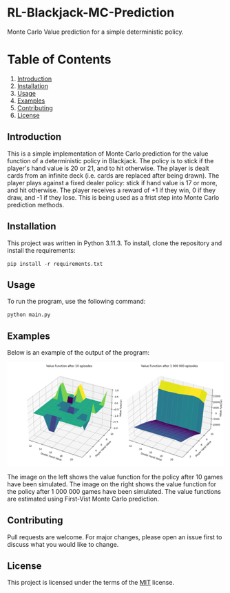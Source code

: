 # RL-Blackjack-MC-Prediction
Monte Carlo Value prediction for a simple deterministic policy.

# Table of Contents
1. [Introduction](#introduction)
2. [Installation](#installation)
3. [Usage](#usage)
4. [Examples](#examples)
5. [Contributing](#contributing)
6. [License](#license)

## Introduction
This is a simple implementation of Monte Carlo prediction for the value function of a deterministic policy in Blackjack. The policy is to stick if the player's hand value is 20 or 21, and to hit otherwise. The player is dealt cards from an infinite deck (i.e. cards are replaced after being drawn). The player plays against a fixed dealer policy: stick if hand value is 17 or more, and hit otherwise. The player receives a reward of +1 if they win, 0 if they draw, and -1 if they lose.
This is being used as a frist step into Monte Carlo prediction methods.

## Installation
This project was written in Python 3.11.3. To install, clone the repository and install the requirements:
```
pip install -r requirements.txt
```

## Usage
To run the program, use the following command:
```
python main.py
```

## Examples
Below is an example of the output of the program:

![Example output](https://github.com/ctorrington/RL-Blackjack-MC-Prediction/blob/main/images/mesh%20plot%20for%20value%20function.png?raw=true)

The image on the left shows the value function for the policy after 10 games have been simulated.
The image on the right shows the value function for the policy after 1 000 000 games have been simulated. The value functions are estimated using First-Vist Monte Carlo prediction.

## Contributing
Pull requests are welcome. For major changes, please open an issue first to discuss what you would like to change.

## License
This project is licensed under the terms of the [MIT](https://choosealicense.com/licenses/mit/) license.


<!-- This is a simplified version of Blackjack. The player can only hit or stick.
Because of this, the player does not have a decsion to make with a hand value
less than 12, because it is impossible to lose - they should just hit. -->
